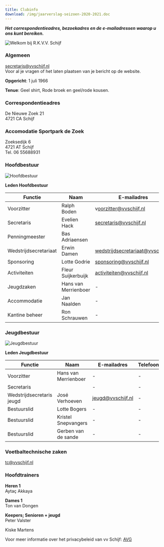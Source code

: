 ```yaml
---
title: Clubinfo
download: /img/jaarverslag-seizoen-2020-2021.doc
---
```

***Het correspondentieadres, bezoekadres en de e-mailadressen waarop u ons kunt bereiken.***

![Welkom bij R.K.V.V. Schijf](/img/img_9508_3.jpg "Welkom bij R.K.V.V. Schijf")

### Algemeen

secretaris@vvschijf.nl\
Voor al je vragen of het laten plaatsen van je bericht op de website.

**Opgericht**: 1 juli 1966

**Tenue**: Geel shirt, Rode broek en geel/rode kousen.

### Correspondentieadres

De Nieuwe Zoek 21\
4721 CA  Schijf

### Accomodatie Sportpark de Zoek

Zoeksedijk 6\
4721 AT  Schijf\
Tel. 06 55688931

### Hoofdbestuur

![Hoofdbestuur]( "Hoofdbestuur")

**Leden Hoofdbestuur**

| Functie               | Naam                 | E-mailadres                       | Telefoon                     |
| --------------------- | -------------------- | --------------------------------- | ---------------------------- |
| Voorzitter            | Ralph Boden          | v﻿oorzitter@vvschijf.nl           | 0﻿654973270                  |
| Secretaris            | Evelien Hack         | secretaris@vvschijf.nl            | [0623885767](tel:0612010556) |
| Penningmeester        | B﻿as Adriaensen      |                                   | [](tel:0622615633)           |
| Wedstrijdsecretariaat | Erwin Damen          | wedstrijdsecretariaat@vvschijf.nl | \-                           |
| Sponsoring            | L﻿otte Godrie        | sponsoring@vvschijf.nl            | \-﻿[](tel:0683968415)        |
| Activiteiten          | Fleur Suijkerbuijk   | activiteiten@vvschijf.nl          | \-                           |
| Jeugdzaken            | Hans van Merrienboer | \-                                | \-                           |
| Accommodatie          | Jan Naalden          | \-                                | \-                           |
| Kantine beheer        | Ron Schrauwen        | \-﻿                               | \-﻿                          |

### Jeugdbestuur

![Jeugdbestuur]( "Jeugdbestuur")

**Leden Jeugdbestuur**

| Functie                   | Naam                 | E-mailadres       | Telefoon |
| ------------------------- | -------------------- | ----------------- | -------- |
| Voorzitter                | Hans van Merrienboer | \-                | \-       |
| Secretaris                |                      | \-                | \-       |
| Wedstrijdsecretaris jeugd | José Verhoeven       | jeugd@vvschijf.nl | \-       |
| Bestuurslid               | L﻿otte Bogers        | \-                | \-       |
| Bestuurslid               | Kristel Snepvangers  | \-                | \-       |
| Bestuurslid               | G﻿erben van de sande | \-                | \-       |

### Voetbaltechnische zaken

tc@vvschijf.nl

### Hoofdtrainers

**Heren 1**\
A﻿ytaç Akkaya

**Dames 1**\
Ton van Dongen

**Keepers; Senioren + jeugd**\
Peter Valster 

Kiske Martens

Voor meer informatie over het privacybeleid van vv Schijf: [AVG](/avg)